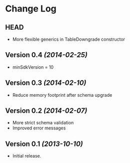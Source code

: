 Change Log
==========

HEAD
----

 * More flexible generics in TableDowngrade constructor
 
Version 0.4 *(2014-02-25)*
----------------------------

 * minSdkVersion = 10

Version 0.3 *(2014-02-10)*
----------------------------

 * Reduce memory footprint after schema upgrade

Version 0.2 *(2014-02-07)*
----------------------------

 * More strict schema validation
 * Improved error messages

Version 0.1 *(2013-10-10)*
----------------------------

 * Initial release.
